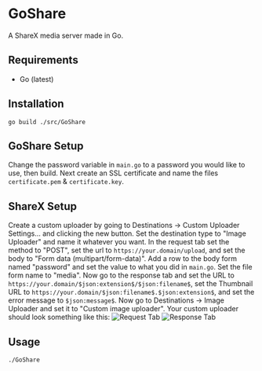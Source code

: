 # GoShare
A ShareX media server made in Go.
## Requirements
* Go (latest)

## Installation
```
go build ./src/GoShare
```

## GoShare Setup
Change the password variable in `main.go` to a password you would like to use, then build. Next create an SSL certificate and name the files `certificate.pem` & `certificate.key`.

## ShareX Setup
Create a custom uploader by going to Destinations -> Custom Uploader Settings... and clicking the new button. Set the destination type to "Image Uploader" and name it whatever you want. In the request tab set the method to "POST", set the url to `https://your.domain/upload`, and set the body to "Form data (multipart/form-data)". Add a row to the body form named "password" and set the value to what you did in `main.go`. Set the file form name to "media". Now go to the response tab and set the URL to `https://your.domain/$json:extension$/$json:filename$`, set the Thumbnail URL to `https://your.domain/$json:filename$.$json:extension$`, and set the error message to `$json:message$`. Now go to Destinations -> Image Uploader and set it to "Custom image uploader". Your custom uploader should look something like this:
![Request Tab](https://i.imgur.com/9i72Z4J.png)
![Response Tab](https://i.imgur.com/pyT7pcR.png)

## Usage
```
./GoShare
```
